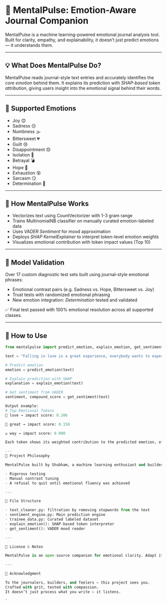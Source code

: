 # 🧠 MentalPulse: Emotion-Aware Journal Companion

MentalPulse is a machine learning-powered emotional journal analysis tool. Built for clarity, empathy, and explainability, it doesn’t just predict emotions — it understands them.

---

## 💡 What Does MentalPulse Do?

MentalPulse reads journal-style text entries and accurately identifies the *core emotion* behind them. It explains its prediction with *SHAP-based token attribution*, giving users insight into the emotional signal behind their words.

---

## 🧠 Supported Emotions

- Joy 😊  
- Sadness 😔  
- Numbness 🌫  
- Bittersweet 💔  
- Guilt 😢  
- Disappointment 😞  
- Isolation 🧍  
- Betrayal 💣  
- Hope 🌟  
- Exhaustion 😵  
- Sarcasm 😏  
- Determination 💪

---

## 🔧 How MentalPulse Works

- Vectorizes text using CountVectorizer with 1-3 gram range  
- Trains MultinomialNB classifier on manually curated emotion-labeled data  
- Uses *VADER Sentiment* for mood approximation  
- Deploys *SHAP KernelExplainer* to interpret token-level emotion weights  
- Visualizes emotional contribution with token impact values (Top 10)

---

## 🧪 Model Validation

Over 17 custom diagnostic test sets built using journal-style emotional phrases:

- Emotional contrast pairs (e.g. Sadness vs. Hope, Bittersweet vs. Joy)  
- Trust tests with randomized emotional phrasing  
- New emotion integration: *Determination* tested and validated

✅ Final test passed with 100% emotional resolution across all supported classes.

---

## 🚀 How to Use

```python
from mentalpulse import predict_emotion, explain_emotion, get_sentiment

text = "Falling in love is a great experience, everybody wants to experience. By the way I love coding."

# Predict emotion
emotion = predict_emotion(text)

# Explain prediction with SHAP
explanation = explain_emotion(text)

# Get sentiment from VADER
sentiment, compound_score = get_sentiment(text)

Output example:
# Top Emotional Tokens
🌟 love → impact score: 0.206

🌟 great → impact score: 0.150

⚖ way → impact score: 0.000

Each token shows its weighted contribution to the predicted emotion, offering transparent insight.

---
🧵 Project Philosophy

MentalPulse built by Shubham, a machine learning enthusiast and builder passionate about creating emotionally intelligent AI. This project is not just a classifier — it’s a tribute to empathy in tech, shaped by:

- Rigorous testing  
- Manual contrast tuning  
- A refusal to quit until emotional fluency was achieved

---

📁 File Structure

- text_cleaner.py: filtration by removing stopwords from the text
- sentiment_engine.py: Main prediction engine  
- trainee_data.py: Curated labeled dataset  
- explain_emotion(): SHAP-based token interpreter  
- get_sentiment(): VADER mood reader

---

💙 License & Notes

MentalPulse is an open-source companion for emotional clarity. Adapt it, share it, and refine it with care.

---

🙌 Acknowledgment

To the journalers, builders, and feelers — this project sees you.  
Crafted with grit, tested with compassion.  
It doesn’t just process what you write — it listens.

`